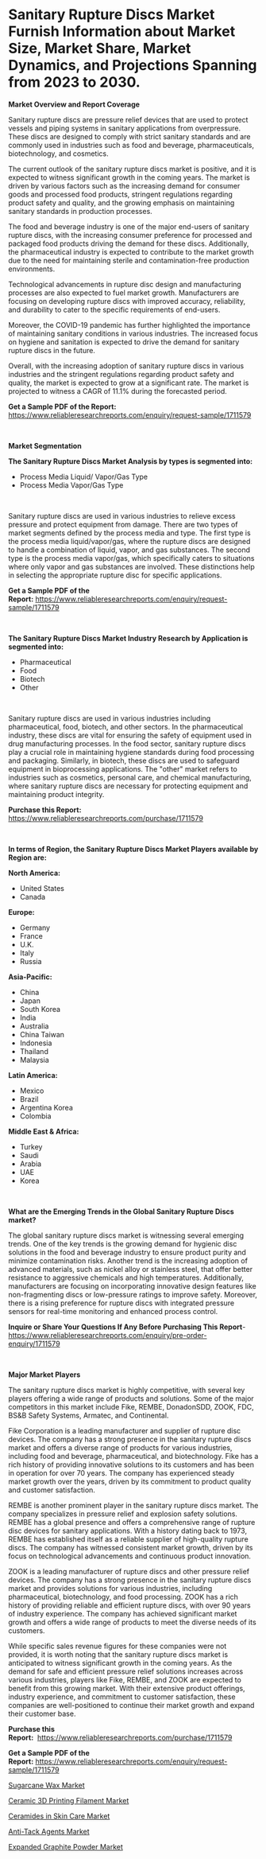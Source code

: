 <p><h1>Sanitary Rupture Discs Market Furnish Information about Market Size, Market Share, Market Dynamics, and Projections Spanning from 2023 to 2030.</h1></p><p><strong>Market Overview and Report Coverage</strong></p>
<p><p>Sanitary rupture discs are pressure relief devices that are used to protect vessels and piping systems in sanitary applications from overpressure. These discs are designed to comply with strict sanitary standards and are commonly used in industries such as food and beverage, pharmaceuticals, biotechnology, and cosmetics.</p><p>The current outlook of the sanitary rupture discs market is positive, and it is expected to witness significant growth in the coming years. The market is driven by various factors such as the increasing demand for consumer goods and processed food products, stringent regulations regarding product safety and quality, and the growing emphasis on maintaining sanitary standards in production processes.</p><p>The food and beverage industry is one of the major end-users of sanitary rupture discs, with the increasing consumer preference for processed and packaged food products driving the demand for these discs. Additionally, the pharmaceutical industry is expected to contribute to the market growth due to the need for maintaining sterile and contamination-free production environments.</p><p>Technological advancements in rupture disc design and manufacturing processes are also expected to fuel market growth. Manufacturers are focusing on developing rupture discs with improved accuracy, reliability, and durability to cater to the specific requirements of end-users.</p><p>Moreover, the COVID-19 pandemic has further highlighted the importance of maintaining sanitary conditions in various industries. The increased focus on hygiene and sanitation is expected to drive the demand for sanitary rupture discs in the future.</p><p>Overall, with the increasing adoption of sanitary rupture discs in various industries and the stringent regulations regarding product safety and quality, the market is expected to grow at a significant rate. The market is projected to witness a CAGR of 11.1% during the forecasted period.</p></p>
<p><strong>Get a Sample PDF of the Report:</strong> <a href="https://www.reliableresearchreports.com/enquiry/request-sample/1711579">https://www.reliableresearchreports.com/enquiry/request-sample/1711579</a></p>
<p>&nbsp;</p>
<p><strong>Market Segmentation</strong></p>
<p><strong>The Sanitary Rupture Discs Market Analysis by types is segmented into:</strong></p>
<p><ul><li>Process Media Liquid/ Vapor/Gas Type</li><li>Process Media Vapor/Gas Type</li></ul></p>
<p>&nbsp;</p>
<p><p>Sanitary rupture discs are used in various industries to relieve excess pressure and protect equipment from damage. There are two types of market segments defined by the process media and type. The first type is the process media liquid/vapor/gas, where the rupture discs are designed to handle a combination of liquid, vapor, and gas substances. The second type is the process media vapor/gas, which specifically caters to situations where only vapor and gas substances are involved. These distinctions help in selecting the appropriate rupture disc for specific applications.</p></p>
<p><strong>Get a Sample PDF of the Report:</strong>&nbsp;<a href="https://www.reliableresearchreports.com/enquiry/request-sample/1711579">https://www.reliableresearchreports.com/enquiry/request-sample/1711579</a></p>
<p>&nbsp;</p>
<p><strong>The Sanitary Rupture Discs Market Industry Research by Application is segmented into:</strong></p>
<p><ul><li>Pharmaceutical</li><li>Food</li><li>Biotech</li><li>Other</li></ul></p>
<p>&nbsp;</p>
<p><p>Sanitary rupture discs are used in various industries including pharmaceutical, food, biotech, and other sectors. In the pharmaceutical industry, these discs are vital for ensuring the safety of equipment used in drug manufacturing processes. In the food sector, sanitary rupture discs play a crucial role in maintaining hygiene standards during food processing and packaging. Similarly, in biotech, these discs are used to safeguard equipment in bioprocessing applications. The "other" market refers to industries such as cosmetics, personal care, and chemical manufacturing, where sanitary rupture discs are necessary for protecting equipment and maintaining product integrity.</p></p>
<p><strong>Purchase this Report:</strong>&nbsp; <a href="https://www.reliableresearchreports.com/purchase/1711579">https://www.reliableresearchreports.com/purchase/1711579</a></p>
<p>&nbsp;</p>
<p><strong>In terms of Region, the Sanitary Rupture Discs Market Players available by Region are:</strong></p>
<p>
    <p> <strong> North America: </strong>
        <ul>
            <li>United States</li>
            <li>Canada</li>
        </ul>
        </p> 
    <p> <strong> Europe: </strong>
        <ul>
            <li>Germany</li>
            <li>France</li>
            <li>U.K.</li>
            <li>Italy</li>
            <li>Russia</li>
        </ul>
        </p> 
    <p> <strong> Asia-Pacific: </strong>
        <ul>
            <li>China</li>
            <li>Japan</li>
            <li>South Korea</li>
            <li>India</li>
            <li>Australia</li>
            <li>China Taiwan</li>
            <li>Indonesia</li>
            <li>Thailand</li>
            <li>Malaysia</li>
        </ul>
        </p> 
    <p> <strong> Latin America: </strong>
        <ul>
            <li>Mexico</li>
            <li>Brazil</li>
            <li>Argentina Korea</li>
            <li>Colombia</li>
        </ul>
        </p> 
    <p> <strong> Middle East & Africa: </strong>
        <ul>
            <li>Turkey</li>
            <li>Saudi</li>
            <li>Arabia</li>
            <li>UAE</li>
            <li>Korea</li>
        </ul>
    </p>
    </p>
<p>&nbsp;</p>
<p><strong>What are the Emerging Trends in the Global Sanitary Rupture Discs market?</strong></p>
<p><p>The global sanitary rupture discs market is witnessing several emerging trends. One of the key trends is the growing demand for hygienic disc solutions in the food and beverage industry to ensure product purity and minimize contamination risks. Another trend is the increasing adoption of advanced materials, such as nickel alloy or stainless steel, that offer better resistance to aggressive chemicals and high temperatures. Additionally, manufacturers are focusing on incorporating innovative design features like non-fragmenting discs or low-pressure ratings to improve safety. Moreover, there is a rising preference for rupture discs with integrated pressure sensors for real-time monitoring and enhanced process control.</p></p>
<p><strong>Inquire or Share Your Questions If Any Before Purchasing This Report</strong>- <a href="https://www.reliableresearchreports.com/enquiry/pre-order-enquiry/1711579">https://www.reliableresearchreports.com/enquiry/pre-order-enquiry/1711579</a></p>
<p>&nbsp;</p>
<p><strong>Major Market Players</strong></p>
<p><p>The sanitary rupture discs market is highly competitive, with several key players offering a wide range of products and solutions. Some of the major competitors in this market include Fike, REMBE, DonadonSDD, ZOOK, FDC, BS&B Safety Systems, Armatec, and Continental. </p><p>Fike Corporation is a leading manufacturer and supplier of rupture disc devices. The company has a strong presence in the sanitary rupture discs market and offers a diverse range of products for various industries, including food and beverage, pharmaceutical, and biotechnology. Fike has a rich history of providing innovative solutions to its customers and has been in operation for over 70 years. The company has experienced steady market growth over the years, driven by its commitment to product quality and customer satisfaction.</p><p>REMBE is another prominent player in the sanitary rupture discs market. The company specializes in pressure relief and explosion safety solutions. REMBE has a global presence and offers a comprehensive range of rupture disc devices for sanitary applications. With a history dating back to 1973, REMBE has established itself as a reliable supplier of high-quality rupture discs. The company has witnessed consistent market growth, driven by its focus on technological advancements and continuous product innovation.</p><p>ZOOK is a leading manufacturer of rupture discs and other pressure relief devices. The company has a strong presence in the sanitary rupture discs market and provides solutions for various industries, including pharmaceutical, biotechnology, and food processing. ZOOK has a rich history of providing reliable and efficient rupture discs, with over 90 years of industry experience. The company has achieved significant market growth and offers a wide range of products to meet the diverse needs of its customers.</p><p>While specific sales revenue figures for these companies were not provided, it is worth noting that the sanitary rupture discs market is anticipated to witness significant growth in the coming years. As the demand for safe and efficient pressure relief solutions increases across various industries, players like Fike, REMBE, and ZOOK are expected to benefit from this growing market. With their extensive product offerings, industry experience, and commitment to customer satisfaction, these companies are well-positioned to continue their market growth and expand their customer base.</p></p>
<p><strong>Purchase this Report:</strong>&nbsp;&nbsp;<a href="https://www.reliableresearchreports.com/purchase/1711579">https://www.reliableresearchreports.com/purchase/1711579</a></p>
<p></p>
<p><strong>Get a Sample PDF of the Report:</strong>&nbsp;<a href="https://www.reliableresearchreports.com/enquiry/request-sample/1711579">https://www.reliableresearchreports.com/enquiry/request-sample/1711579</a></p>
<p><p><a href="https://medium.com/@krithi.reportprime/sugarcane-wax-market-size-and-market-trends-complete-industry-overview-2023-to-2030-9ecfea283ed6">Sugarcane Wax Market</a></p><p><a href="https://www.linkedin.com/pulse/ceramic-3d-printing-filament-market-size-2023-2030-global-ff0rc/">Ceramic 3D Printing Filament Market</a></p><p><a href="https://medium.com/@sheetal.reportprime/ceramides-in-skin-care-market-exploring-market-share-market-trends-and-future-growth-38e6e3040d88">Ceramides in Skin Care Market</a></p><p><a href="https://www.linkedin.com/pulse/anti-tack-agents-market-size-growth-forecast-from-2023--dpdrc/">Anti-Tack Agents Market</a></p><p><a href="https://www.linkedin.com/pulse/expanded-graphite-powder-market-size-growth-forecast-from-0mfic/">Expanded Graphite Powder Market</a></p></p>